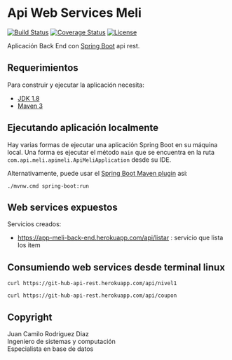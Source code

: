 # Api Web Services Meli

[![Build Status](https://travis-ci.org/codecentric/springboot-sample-app.svg?branch=master)](https://travis-ci.org/codecentric/springboot-sample-app)
[![Coverage Status](https://coveralls.io/repos/github/codecentric/springboot-sample-app/badge.svg?branch=master)](https://coveralls.io/github/codecentric/springboot-sample-app?branch=master)
[![License](http://img.shields.io/:license-apache-blue.svg)](http://www.apache.org/licenses/LICENSE-2.0.html)

Aplicación Back End con [Spring Boot](http://projects.spring.io/spring-boot/) api rest.

## Requerimientos

Para construir y ejecutar la aplicación necesita:

- [JDK 1.8](http://www.oracle.com/technetwork/java/javase/downloads/jdk8-downloads-2133151.html)
- [Maven 3](https://maven.apache.org)

## Ejecutando aplicación localmente

Hay varias formas de ejecutar una aplicación Spring Boot en su máquina local. Una forma es ejecutar el método `main` que se encuentra en la ruta `com.api.meli.apimeli.ApiMeliApplication` desde su IDE.

Alternativamente, puede usar el [Spring Boot Maven plugin](https://docs.spring.io/spring-boot/docs/current/reference/html/build-tool-plugins-maven-plugin.html) asi:

```shell
./mvnw.cmd spring-boot:run
```

## Web services expuestos

Servicios creados:

* https://app-meli-back-end.herokuapp.com/api/listar : servicio que lista los item

## Consumiendo web services desde terminal linux
```shell
curl https://git-hub-api-rest.herokuapp.com/api/nivel1
```
```shell
curl https://git-hub-api-rest.herokuapp.com/api/coupon
```

## Copyright

<div>Juan Camilo Rodriguez Diaz</div>
<div>Ingeniero de sistemas y computación</div>
<div>Especialista en base de datos</div>
